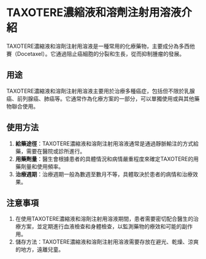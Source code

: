 # TAXOTERE濃縮液和溶劑注射用溶液介紹
TAXOTERE濃縮液和溶劑注射用溶液是一種常用的化療藥物，主要成分為多西他賽（Docetaxel）。它通過阻止癌細胞的分裂和生長，從而抑制腫瘤的發展。
## 用途
TAXOTERE濃縮液和溶劑注射用溶液主要用於治療多種癌症，包括但不限於乳腺癌、前列腺癌、肺癌等。它通常作為化療方案的一部分，可以單獨使用或與其他藥物聯合使用。
## 使用方法
1. **給藥途徑**：TAXOTERE濃縮液和溶劑注射用溶液通常是通過靜脈輸注的方式給藥，需要在醫院或診所進行。
2. **用藥劑量**：醫生會根據患者的具體情況和病情嚴重程度來確定TAXOTERE的用藥劑量和使用頻率。
3. **治療週期**：治療週期一般為數週至數月不等，具體取決於患者的病情和治療效果。
## 注意事項
1. 在使用TAXOTERE濃縮液和溶劑注射用溶液期間，患者需要密切配合醫生的治療方案，並定期進行血液檢查和身體檢查，以監測藥物的療效和可能的副作用。
2. 儲存方法：TAXOTERE濃縮液和溶劑注射用溶液需要存放在避光、乾燥、涼爽的地方，遠離兒童。